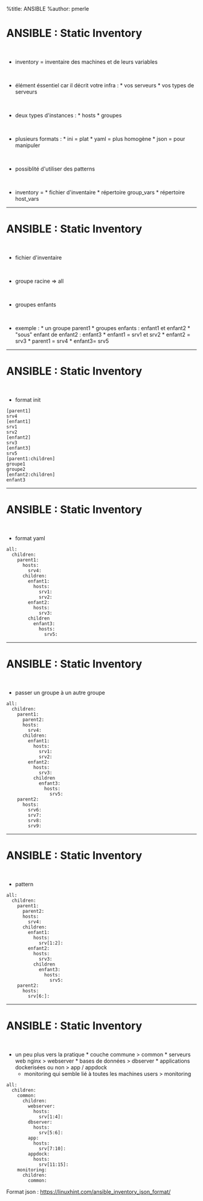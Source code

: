 %title: ANSIBLE
%author: pmerle



# ANSIBLE : Static Inventory



<br>

* inventory = inventaire des machines et de leurs variables

<br>

* élément éssentiel car il décrit votre infra :
		* vos serveurs
		* vos types de serveurs

<br>

* deux types d'instances :
		* hosts
		* groupes

<br>

* plusieurs formats :
		* ini = plat
		* yaml = plus homogène
		* json = pour manipuler

<br>

* possiblité d'utiliser des patterns

<br>

* inventory = 
		* fichier d'inventaire
		* répertoire group_vars
		* répertoire host_vars

----------------------------------------------------------------------------------------------------

# ANSIBLE : Static Inventory


<br>

* fichier d'inventaire

<br>

* groupe racine => all

<br>

* groupes enfants

<br>

* exemple :
		* un groupe parent1
		* groupes enfants : enfant1 et enfant2
		* "sous" enfant de enfant2 : enfant3
		* enfant1 = srv1 et srv2
		* enfant2 = srv3
		* parent1 = srv4
		* enfant3= srv5

----------------------------------------------------------------------------------------------------

# ANSIBLE : Static Inventory


<br>

* format init

```
[parent1]
srv4
[enfant1]
srv1
srv2
[enfant2]
srv3
[enfant3]
srv5
[parent1:children]
groupe1
groupe2
[enfant2:children]
enfant3
```


----------------------------------------------------------------------------------------------------

# ANSIBLE : Static Inventory


<br>

* format yaml

```
all:
  children:
    parent1:
      hosts:
        srv4:
      children:
        enfant1:
          hosts:
            srv1:
            srv2:
        enfant2:
          hosts:
            srv3:
        children
          enfant3:
            hosts:
              srv5:
```

----------------------------------------------------------------------------------------------------

# ANSIBLE : Static Inventory

<br>

* passer un groupe à un autre groupe


```
all: 
  children:
    parent1:
      parent2:
      hosts:
        srv4:
      children:
        enfant1:
          hosts:
            srv1:
            srv2:
        enfant2:
          hosts:
            srv3:
          children
            enfant3:
              hosts:
                srv5:
    parent2:
      hosts:
        srv6:
        srv7:
        srv8:
        srv9:
```


----------------------------------------------------------------------------------------------------

# ANSIBLE : Static Inventory


<br>

* pattern

```
all: 
  children:
    parent1:
      parent2:
      hosts:
        srv4:
      children:
        enfant1:
          hosts:
            srv[1:2]:
        enfant2:
          hosts:
            srv3:
          children
            enfant3:
              hosts:
                srv5:
    parent2:
      hosts:
        srv[6:]:
```


----------------------------------------------------------------------------------------------------

# ANSIBLE : Static Inventory



<br>

* un peu plus vers la pratique
		* couche commune > common
		* serveurs web nginx > webserver 
		* bases de données > dbserver
		* applications dockerisées ou non > app / appdock
    * monitoring qui semble lié à toutes les machines users > monitoring

```
all:
  children:
    common:
      children:
        webserver:
          hosts:
            srv[1:4]:
        dbserver:
          hosts:
            srv[5:6]:
        app:
          hosts:
            srv[7:10]:
        appdock:
          hosts:
            srv[11:15]:
    monitoring:
      children:
        common:
```

		

Format json : https://linuxhint.com/ansible_inventory_json_format/

